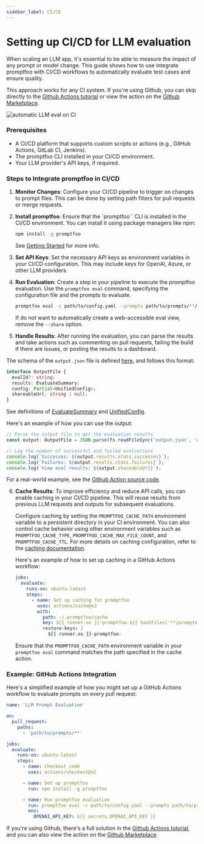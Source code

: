 ```yaml
---
sidebar_label: CI/CD
---
```


# Setting up CI/CD for LLM evaluation

When scaling an LLM app, it's essential to be able to measure the impact of any prompt or model change. This guide shows how to use integrate promptfoo with CI/CD workflows to automatically evaluate test cases and ensure quality.

This approach works for any CI system. If you're using Github, you can skip directly to the [Github Actions tutorial](/docs/integrations/github-action) or view the action on the [Github Marketplace](https://github.com/marketplace/actions/test-llm-outputs).

![automatic LLM eval on CI](/img/docs/github-action-comment.png)

### Prerequisites

- A CI/CD platform that supports custom scripts or actions (e.g., GitHub Actions, GitLab CI, Jenkins).
- The promptfoo CLI installed in your CI/CD environment.
- Your LLM provider's API keys, if required.

### Steps to Integrate promptfoo in CI/CD

1. **Monitor Changes**: Configure your CI/CD pipeline to trigger on changes to prompt files. This can be done by setting path filters for pull requests or merge requests.

2. **Install promptfoo**: Ensure that the `promptfoo`` CLI is installed in the CI/CD environment. You can install it using package managers like npm:

   ```sh
   npm install -g promptfoo
   ```

   See [Getting Started](/docs/getting-started) for more info.

3. **Set API Keys**: Set the necessary API keys as environment variables in your CI/CD configuration. This may include keys for OpenAI, Azure, or other LLM providers.

4. **Run Evaluation**: Create a step in your pipeline to execute the promptfoo evaluation. Use the `promptfoo eval` command, specifying the configuration file and the prompts to evaluate.

   ```sh
   promptfoo eval -c path/to/config.yaml --prompts path/to/prompts/**/*.json --share -o output.json
   ```

   If do not want to automatically create a web-accessible eval view, remove the `--share` option.

5. **Handle Results**: After running the evaluation, you can parse the results and take actions such as commenting on pull requests, failing the build if there are issues, or posting the results to a dashboard.

The schema of the `output.json` file is defined [here](https://github.com/promptfoo/promptfoo/blob/da4fe137bcfd38ba7f6ac64a523537ebfbfe6ac1/src/types.ts#L498), and follows this format:

```typescript
interface OutputFile {
  evalId?: string;
  results: EvaluateSummary;
  config: Partial<UnifiedConfig>;
  shareableUrl: string | null;
}
```

See definitions of [EvaluateSummary](https://promptfoo.dev/docs/configuration/reference/#evaluatesummary) and [UnifiedConfig](https://promptfoo.dev/docs/configuration/reference/#unifiedconfig).

Here's an example of how you can use the output:

```typescript
// Parse the output file to get the evaluation results
const output: OutputFile = JSON.parse(fs.readFileSync('output.json', 'utf8'));

// Log the number of successful and failed evaluations
console.log(`Successes: ${output.results.stats.successes}`);
console.log(`Failures: ${output.results.stats.failures}`);
console.log(`View eval results: ${output.shareableUrl}`);
```

For a real-world example, see the [Github Action source code](https://github.com/promptfoo/promptfoo-action/blob/2d7ef1972c406db5770779312962f615ed383d09/src/main.ts#L126-L143).

6. **Cache Results**: To improve efficiency and reduce API calls, you can enable caching in your CI/CD pipeline. This will reuse results from previous LLM requests and outputs for subsequent evaluations.

   Configure caching by setting the `PROMPTFOO_CACHE_PATH` environment variable to a persistent directory in your CI environment. You can also control cache behavior using other environment variables such as `PROMPTFOO_CACHE_TYPE`, `PROMPTFOO_CACHE_MAX_FILE_COUNT`, and `PROMPTFOO_CACHE_TTL`. For more details on caching configuration, refer to the [caching documentation](/docs/configuration/caching).

   Here's an example of how to set up caching in a GitHub Actions workflow:

   ```yml
   jobs:
     evaluate:
       runs-on: ubuntu-latest
       steps:
         - name: Set up caching for promptfoo
           uses: actions/cache@v2
           with:
             path: ~/.promptfoo/cache
             key: ${{ runner.os }}-promptfoo-${{ hashFiles('**/prompts/**') }}
             restore-keys: |
               ${{ runner.os }}-promptfoo-
   ```

   Ensure that the `PROMPTFOO_CACHE_PATH` environment variable in your `promptfoo eval` command matches the path specified in the cache action.

### Example: GitHub Actions Integration

Here's a simplified example of how you might set up a GitHub Actions workflow to evaluate prompts on every pull request:

```yml
name: 'LLM Prompt Evaluation'

on:
  pull_request:
    paths:
      - 'path/to/prompts/**'

jobs:
  evaluate:
    runs-on: ubuntu-latest
    steps:
      - name: Checkout code
        uses: actions/checkout@v2

      - name: Set up promptfoo
        run: npm install -g promptfoo

      - name: Run promptfoo evaluation
        run: promptfoo eval -c path/to/config.yaml --prompts path/to/prompts/**/*.json -o output.json
        env:
          OPENAI_API_KEY: ${{ secrets.OPENAI_API_KEY }}
```

If you're using Github, there's a full solution in the [Github Actions tutorial](/docs/integrations/github-action), and you can also view the action on the [Github Marketplace](https://github.com/marketplace/actions/test-llm-outputs).
